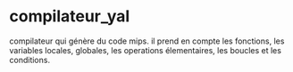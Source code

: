 # compilateur_yal
compilateur qui génère du code mips. 
il prend en compte les fonctions, les variables locales, globales, les operations élementaires, les boucles et les conditions.

